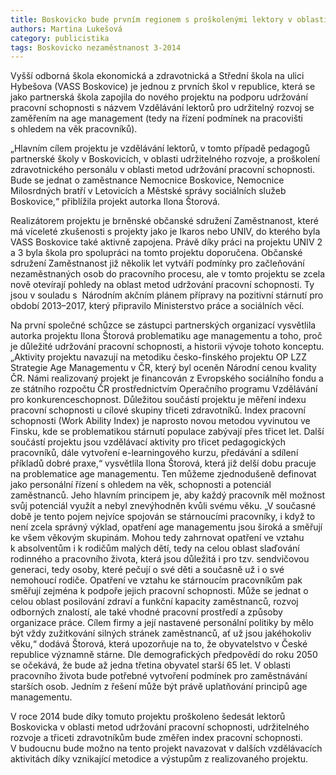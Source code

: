 ```yaml
---
title: Boskovicko bude prvním regionem s proškolenými lektory v oblasti udržení pracovní schopnosti 
authors: Martina Lukešová
category: publicistika
tags: Boskovicko nezaměstnanost 3-2014
---
```


Vyšší odborná škola ekonomická a zdravotnická a Střední škola na ulici Hybešova (VASS Boskovice) je jednou z prvních škol v republice, která se jako partnerská škola zapojila do nového projektu na podporu udržování pracovní schopnosti s názvem Vzdělávání lektorů pro udržitelný rozvoj se zaměřením na age management (tedy na řízení podmínek na pracovišti s ohledem na věk pracovníků).

„Hlavním cílem projektu je vzdělávání lektorů, v tomto případě pedagogů partnerské školy v Boskovicích, v oblasti udržitelného rozvoje, a proškolení zdravotnického personálu v oblasti metod udržování pracovní schopnosti. Bude se jednat o zaměstnance Nemocnice Boskovice, Nemocnice Milosrdných bratří v Letovicích a Městské správy sociálních služeb Boskovice,“ přiblížila projekt autorka Ilona Štorová.

Realizátorem projektu je brněnské občanské sdružení Zaměstnanost, které má víceleté zkušenosti s projekty jako je Ikaros nebo UNIV, do kterého byla VASS Boskovice také aktivně zapojena. Právě díky práci na projektu UNIV 2 a 3 byla škola pro spolupráci na tomto projektu doporučena. Občanské sdružení Zaměstnanost již několik let vytváří podmínky pro začleňování nezaměstnaných osob do pracovního procesu, ale v tomto projektu se zcela nově otevírají pohledy na oblast metod udržování pracovní schopnosti. Ty jsou v souladu s  Národním akčním plánem přípravy na pozitivní stárnutí pro období 2013–2017, který připravilo Ministerstvo práce a sociálních věcí.

Na první společné schůzce se zástupci partnerských organizací vysvětlila autorka projektu Ilona Štorová problematiku age managementu a toho, proč je důležité udržování pracovní schopnosti, a historii vývoje tohoto konceptu. „Aktivity projektu navazují na metodiku česko-finského projektu OP LZZ Strategie Age Managementu v ČR, který byl oceněn Národní cenou kvality ČR. Námi realizovaný projekt je financován z Evropského sociálního fondu a ze státního rozpočtu ČR prostřednictvím Operačního programu Vzdělávání pro konkurenceschopnost. Důležitou součástí projektu je měření indexu pracovní schopnosti u cílové skupiny třiceti zdravotníků. Index pracovní schopnosti (Work Ability Index) je naprosto novou metodou vyvinutou ve Finsku, kde se problematikou stárnutí populace zabývají přes třicet let. Další součástí projektu jsou vzdělávací aktivity pro třicet pedagogických pracovníků, dále vytvoření e-learningového kurzu, předávání a sdílení příkladů dobré praxe,“ vysvětlila Ilona Štorová, která již delší dobu pracuje na problematice age managementu. Ten můžeme zjednodušeně definovat jako personální řízení s ohledem na věk, schopnosti a potenciál zaměstnanců. Jeho hlavním principem je, aby každý pracovník měl možnost svůj potenciál využít a nebyl znevýhodněn kvůli svému věku. „V současné době je tento pojem nejvíce spojován se stárnoucími pracovníky, i když to není zcela správný výklad, opatření age managementu jsou široká a směřují ke všem věkovým skupinám. Mohou tedy zahrnovat opatření ve vztahu k absolventům i k rodičům malých dětí, tedy na celou oblast slaďování rodinného a pracovního života, která jsou důležitá i pro tzv. sendvičovou generaci, tedy osoby, které pečují o své děti a současně už i o své nemohoucí rodiče. Opatření ve vztahu ke stárnoucím pracovníkům pak směřují zejména k podpoře jejich pracovní schopnosti. Může se jednat o celou oblast posilování zdraví a funkční kapacity zaměstnanců, rozvoj odborných znalostí, ale také vhodné pracovní prostředí a způsoby organizace práce. Cílem firmy a její nastavené personální politiky by mělo být vždy zužitkování silných stránek zaměstnanců, ať už jsou jakéhokoliv věku,“ dodává Štorová, která upozorňuje na to, že obyvatelstvo v České republice významně stárne. Dle demografických předpovědí do roku 2050 se očekává, že bude až jedna třetina obyvatel starší 65 let. V oblasti pracovního života bude potřebné vytvoření podmínek pro zaměstnávání starších osob. Jedním z řešení může být právě uplatňování principů age managementu.

V roce 2014 bude díky tomuto projektu proškoleno šedesát lektorů Boskovicka v oblasti metod udržování pracovní schopnosti, udržitelného rozvoje a třiceti zdravotníkům bude změřen index pracovní schopnosti. V budoucnu bude možno na tento projekt navazovat v dalších vzdělávacích aktivitách díky vznikající metodice a výstupům z realizovaného projektu. 
